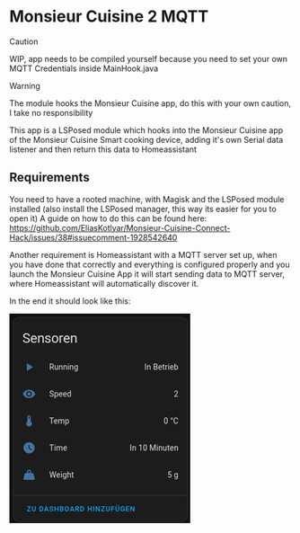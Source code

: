 # Monsieur Cuisine 2 MQTT
> [!CAUTION]
> WIP, app needs to be compiled yourself because you need to set your own MQTT Credentials inside MainHook.java

> [!WARNING]  
> The module hooks the Monsieur Cuisine app, do this with your own caution, I take no responsibility

This app is a LSPosed module which hooks into the Monsieur Cuisine app of the Monsieur Cuisine Smart cooking device, adding it's own Serial data listener and then return this data to Homeassistant

## Requirements
You need to have a rooted machine, with Magisk and the LSPosed module installed (also install the LSPosed manager, this way its easier for you to open it)
A guide on how to do this can be found here:
https://github.com/EliasKotlyar/Monsieur-Cuisine-Connect-Hack/issues/38#issuecomment-1928542640

Another requirement is Homeassistant with a MQTT server set up, when you have done that correctly and everything is configured properly and you launch the Monsieur Cuisine App it will start sending data to MQTT server, where Homeassistant will automatically discover it.

In the end it should look like this:

![hass_screenshot.png](hass_screenshot.png)